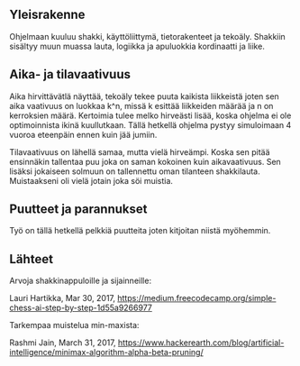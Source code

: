 ## Yleisrakenne
Ohjelmaan kuuluu shakki, käyttöliittymä, tietorakenteet ja tekoäly. Shakkiin sisältyy muun muassa lauta, logiikka ja 
apuluokkia kordinaatti ja liike.

## Aika- ja tilavaativuus
Aika hirvittävätlä näyttää, tekoäly tekee puuta kaikista liikkeistä joten sen aika vaativuus on luokkaa k^n, missä
k esittää liikkeiden määrää ja n on kerroksien määrä. Kertoimia tulee melko hirveästi lisää, 
koska ohjelma ei ole optimoinnista ikinä kuullutkaan. 
Tällä hetkellä ohjelma pystyy simuloimaan 4 vuoroa eteenpäin ennen kuin jää jumiin.

Tilavaativuus on lähellä samaa, mutta vielä hirveämpi. Koska sen pitää ensinnäkin tallentaa puu 
joka on saman kokoinen kuin aikavaativuus. Sen lisäksi jokaiseen solmuun on tallennettu oman tilanteen shakkilauta. 
Muistaakseni oli vielä jotain joka söi muistia.

## Puutteet ja parannukset
Työ on tällä hetkellä pelkkiä puutteita joten kitjoitan niistä myöhemmin.

## Lähteet
Arvoja shakkinappuloille ja sijainneille: 

Lauri Hartikka, Mar 30, 2017, https://medium.freecodecamp.org/simple-chess-ai-step-by-step-1d55a9266977

Tarkempaa muistelua min-maxista:

Rashmi Jain, March 31, 2017, https://www.hackerearth.com/blog/artificial-intelligence/minimax-algorithm-alpha-beta-pruning/
